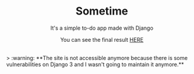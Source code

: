 <h1 align=center>Sometime</h1>

<p align=center>
  It's a simple to-do app made with Django
</p>
<p align=center>You can see the final result <a href="https://sometimetodo.herokuapp.com">HERE</a></p>
<br/>
> :warning: **The site is not accessible anymore because there is some vulnerabilities on Django 3 and I wasn't going to maintain it anymore.**
